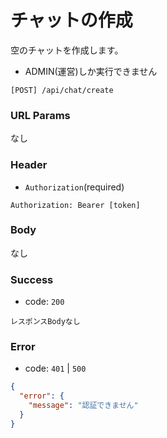 # チャットの作成

空のチャットを作成します。

- ADMIN(運営)しか実行できません

```
[POST] /api/chat/create
```

### URL Params

なし

### Header

- `Authorization`(required)

```text
Authorization: Bearer [token]
```

### Body

なし

### Success

- code: `200`

```text
レスポンスBodyなし
```

### Error

- code: `401` | `500`

```json
{
  "error": {
    "message": "認証できません"
  }
}
```
